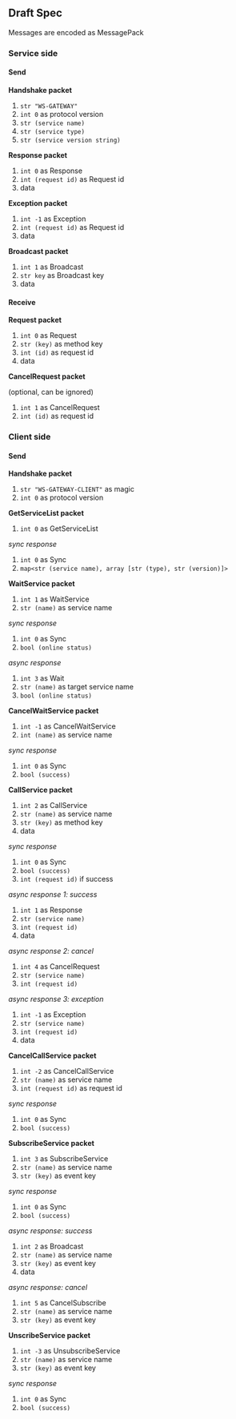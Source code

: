 ## Draft Spec

Messages are encoded as MessagePack

### Service side

#### Send

**Handshake packet**

1. `str "WS-GATEWAY"` 
2. `int 0` as protocol version
3. `str (service name)` 
4. `str (service type)` 
5. `str (service version string)` 

**Response packet**

1. `int 0` as Response
2. `int (request id)` as Request id
3. data

**Exception packet**

1. `int -1` as Exception
2. `int (request id)` as Request id
3. data

**Broadcast packet**

1. `int 1` as Broadcast
2. `str key` as Broadcast key
3. data

#### Receive

**Request packet**

1. `int 0` as Request
2. `str (key)` as method key
3. `int (id)` as request id
4. data

**CancelRequest packet**

(optional, can be ignored)

1. `int 1` as CancelRequest
2. `int (id)` as request id

### Client side

#### Send

**Handshake packet**

1. `str "WS-GATEWAY-CLIENT"` as magic
2. `int 0` as protocol version

**GetServiceList packet**

1. `int 0` as GetServiceList

*sync response*

1. `int 0` as Sync
2. `map<str (service name), array [str (type), str (version)]>` 

**WaitService packet**

1. `int 1` as WaitService
2. `str (name)` as service name

*sync response*

1. `int 0` as Sync
2. `bool (online status)` 

*async response*

1. `int 3` as Wait
2. `str (name)` as target service name
3. `bool (online status)` 

**CancelWaitService packet**

1. `int -1` as CancelWaitService
2. `int (name)` as service name

*sync response*

1. `int 0` as Sync
2. `bool (success)` 

**CallService packet**

1. `int 2` as CallService
2. `str (name)` as service name
3. `str (key)` as method key
4. data

*sync response*

1. `int 0` as Sync
2. `bool (success)` 
3. `int (request id)` if success

*async response 1: success*

1. `int 1` as Response
2. `str (service name)` 
3. `int (request id)` 
4. data

*async response 2: cancel*

1. `int 4` as CancelRequest
2. `str (service name)` 
3. `int (request id)` 

*async response 3: exception*

1. `int -1` as Exception
2. `str (service name)` 
3. `int (request id)` 
4. data

**CancelCallService packet**

1. `int -2` as CancelCallService
2. `str (name)` as service name
3. `int (request id)` as request id

*sync response*

1. `int 0` as Sync
2. `bool (success)` 

**SubscribeService packet**

1. `int 3` as SubscribeService
2. `str (name)` as service name
3. `str (key)` as event key

*sync response*

1. `int 0` as Sync
2. `bool (success)` 

*async response: success*

1. `int 2` as Broadcast
2. `str (name)` as service name
3. `str (key)` as event key
4. data

*async response: cancel*

1. `int 5` as CancelSubscribe
2. `str (name)` as service name
3. `str (key)` as event key

**UnscribeService packet**

1. `int -3` as UnsubscribeService
2. `str (name)` as service name
3. `str (key)` as event key

*sync response*

1. `int 0` as Sync
2. `bool (success)` 

